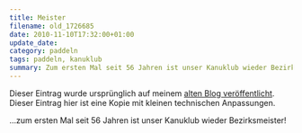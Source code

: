 ```yaml
---
title: Meister
filename: old_1726685
date: 2010-11-10T17:32:00+01:00
update_date:
category: paddeln
tags: paddeln, kanuklub
summary: Zum ersten Mal seit 56 Jahren ist unser Kanuklub wieder Bezirksmeister!
---
```

Dieser Eintrag wurde ursprünglich auf meinem [alten Blog veröffentlicht](https://stu.blogger.de/stories/1726685/). Dieser Eintrag hier ist eine Kopie mit kleinen technischen Anpassungen.

…zum ersten Mal seit 56 Jahren ist unser Kanuklub wieder Bezirksmeister!

